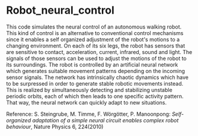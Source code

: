 # Robot_neural_control

This code simulates the neural control of an autonomous walking robot. This kind of control is an alternative to conventional control mechanisms since it enables a self organized adjustment of the robot's motions to a changing environment. On each of its six legs, the robot has sensors that are sensitive to contact, acceleration, current, infrared, sound and light. The signals of those sensors can be used to adjust the motions of the robot to its surroundings. The robot is controlled by an artificial neural network which generates suitable movement patterns depending on the incoming sensor signals. The network has intrinsically chaotic dynamics which have to be surpressed in order to generate stable robotic movements instead. This is realized by simultaneously detecting and stabilizing unstable periodic orbits, each of which then leads to one specific activity pattern. That way, the neural network can quickly adapt to new situations.



Reference: S. Steingrube, M. Timme, F. Wörgötter, P. Manoonpong: *Self-organized adaptation of a simple neural circuit enables complex robot behaviour*, Nature Physics 6, 224(2010)
